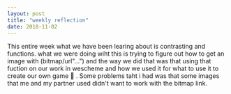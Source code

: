 ```yaml
---
layout: post
title: "weekly reflection"
date: 2018-11-02
---
```


This entire week what we have been learing about is contrasting and functions.
what we were doing wiht this is trying to figure out how to get an image with 
(bitmap/url"...") and the way we did that was that using that fuction on our
work in wescheme and how we used it for what to use it to create our own 
game :tada: . Some problems taht i had was that some images that me and my partner used 
didn't want to work with the bitmap link.
